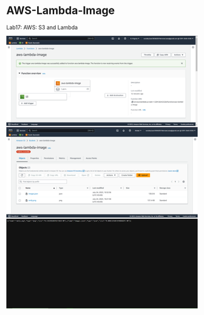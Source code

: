 # AWS-Lambda-Image
Lab17: AWS: S3 and Lambda

![photo](./pics/Screenshot-1.png)
![photo](./pics/Screenshot-2.png)
![images.json-photo](./pics/images.json-photo.png)